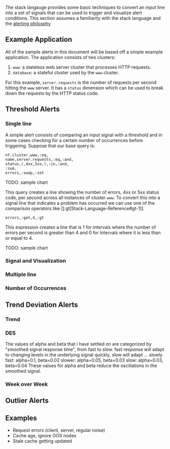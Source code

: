 The stack langauge provides some basic techniques to convert an input line into a set of signals that can be used to trigger and visualize alert conditions. This section assumes a familiarity with the stack language and the [alerting philosphy](Alerting-Philosophy)

## Example Application

All of the sample alerts in this document will be based off a simple example application. The application consists of two clusters:

1. `www`: a stateless web server cluster that processes HTTP requests.
2. `database`: a stateful cluster used by the `www` cluster.

For this example, `server.requests` is the number of requests per second hitting the `www` server. It has a `status` dimension which can be used to break down the requests by the HTTP status code.

## Threshold Alerts

### Single line

A simple alert consists of comparing an input signal with a threshold and in some cases checking for a certain number of occurrences before triggering. Suppose that our base query is:

```
nf.cluster,www,:eq,
name,server.requests,:eq,:and,
status,(,4xx,5xx,),:in,:and,
:sum,
errors,:swap,:set
```

TODO: sample chart

This query creates a line showing the number of errors, 4xx or 5xx status code, per second across all instances of cluster `www`. To convert this into a signal line that indicates a problem has occurred we can use one of the comparison operators like [[:gt|Stack-Language-Reference#gt-1]].

```
errors,:get,4,:gt
```

This expression creates a line that is 1 for intervals where the number of errors per second is greater than 4 and 0 for intervals where it is less than or equal to 4. 

TODO: sample chart

### Signal and Visualization



### Multiple line

### Number of Occurrences

## Trend Deviation Alerts

### Trend

### DES

The values of alpha and beta that i have settled on are categorized by "smoothed signal response time", from fast to slow. fast response will adapt to changing levels in the underlying signal quickly, slow will adapt ... slowly. 
fast:  alpha=0.1, beta=0.02
slower: alpha=0.05, beta=0.03
slow: alpha=0.03, beta=0.04
These values for alpha and beta reduce the oscillations in the smoothed signal.

### Week over Week

## Outlier Alerts

## Examples

* Request errors (client, server, regular noise)
* Cache age, ignore OOS nodes
* Stale cache getting updated 